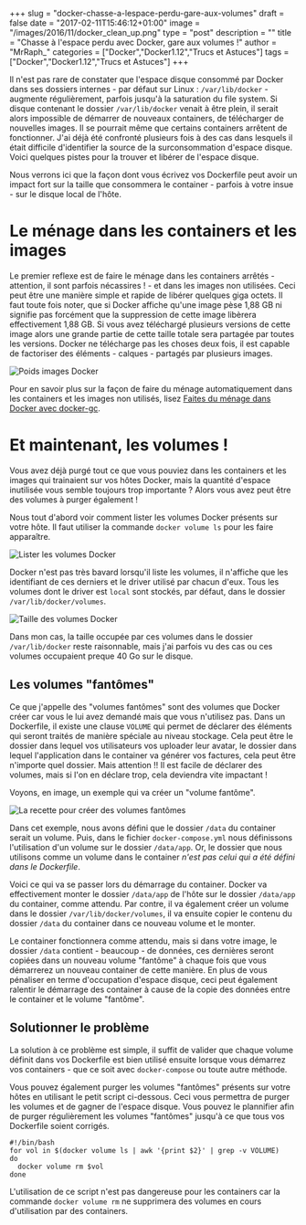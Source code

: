 +++
slug = "docker-chasse-a-lespace-perdu-gare-aux-volumes"
draft = false
date = "2017-02-11T15:46:12+01:00"
image = "/images/2016/11/docker_clean_up.png"
type = "post"
description = ""
title = "Chasse à l'espace perdu avec Docker, gare aux volumes !"
author = "MrRaph_"
categories = ["Docker","Docker1.12","Trucs et Astuces"]
tags = ["Docker","Docker1.12","Trucs et Astuces"]
+++

Il n'est pas rare de constater que l'espace disque consommé par Docker dans ses dossiers internes - par défaut sur Linux : `/var/lib/docker` - augmente régulièrement, parfois jusqu'à la saturation du file system. Si disque contenant le dossier `/var/lib/docker` venait à être plein, il serait alors impossible de démarrer de nouveaux containers, de télécharger de nouvelles images. Il se pourrait même que certains containers arrêtent de fonctionner. J'ai déjà été confronté plusieurs fois à des cas dans lesquels il était difficile d'identifier la source de la surconsommation d'espace disque. Voici quelques pistes pour la trouver et libérer de l'espace disque.

Nous verrons ici que la façon dont vous écrivez vos Dockerfile peut avoir un impact fort sur la taille que consommera le container - parfois à votre insue - sur le disque local de l'hôte.

# Le ménage dans les containers et les images

Le premier reflexe est de faire le ménage dans les containers arrêtés - attention, il sont parfois nécassires ! - et dans les images non utilisées. Ceci peut être une manière simple et rapide de libérer quelques giga octets. Il faut toute fois noter, que si Docker affiche qu'une image pèse 1,88 GB ni signifie pas forcément que la suppression de cette image libèrera effectivement 1,88 GB. Si vous avez téléchargé plusieurs versions de cette image alors une grande partie de cette taille totale sera partagée par toutes les versions. Docker ne télécharge pas les choses deux fois, il est capable de factoriser des éléments - calques - partagés par plusieurs images.

![Poids images Docker](/images/2017/02/docker_volumes_images.png)

Pour en savoir plus sur la façon de faire du ménage automatiquement dans les containers et les images non utilisés, lisez [Faites du ménage dans Docker avec docker-gc](https://techan.fr/faites-du-menage-dans-docker-avec-docker-gc/).

# Et maintenant, les volumes !

Vous avez déjà purgé tout ce que vous pouviez dans les containers et les images qui trainaient sur vos hôtes Docker, mais la quantité d'espace inutilisée vous semble toujours trop importante ? Alors vous avez peut être des volumes à purger également !

Nous tout d'abord voir comment lister les volumes Docker présents sur votre hôte. Il faut utiliser la commande `docker volume ls` pour les faire apparaître.

![Lister les volumes Docker](/images/2017/02/docker_volumes_ls.png)

Docker n'est pas très bavard lorsqu'il liste les volumes, il n'affiche que les identifiant de ces derniers et le driver utilisé par chacun d'eux. Tous les volumes dont le driver est `local` sont stockés, par défaut, dans le dossier `/var/lib/docker/volumes`.

![Taille des volumes Docker](/images/2017/02/docker_volumes_taille_dossier.png)

Dans mon cas, la taille occupée par ces volumes dans le dossier `/var/lib/docker` reste raisonnable, mais j'ai parfois vu des cas ou ces volumes occupaient preque 40 Go sur le disque.

## Les volumes "fantômes"

Ce que j'appelle des "volumes fantômes" sont des volumes que Docker créer car vous le lui avez demandé mais que vous n'utilisez pas. Dans un Dockerfile, il existe une clause `VOLUME` qui permet de déclarer des éléments qui seront traités de manière spéciale au niveau stockage. Cela peut être le dossier dans lequel vos utilisateurs vos uploader leur avatar, le dossier dans lequel l'application dans le container va générer vos factures, cela peut être n'importe quel dossier. Mais attention !! Il est facile de déclarer des volumes, mais si l'on en déclare trop, cela deviendra vite impactant !

Voyons, en image, un exemple qui va créer un "volume fantôme".

![La recette pour créer des volumes fantômes](/images/2017/02/docker_volumes.png)

Dans cet exemple, nous avons défini que le dossier `/data` du container serait un volume. Puis, dans le fichier `docker-compose.yml` nous définissons l'utilisation d'un volume sur le dossier `/data/app`. Or, le dossier que nous utilisons comme un volume dans le container *n'est pas celui qui a été défini dans le Dockerfile*.

Voici ce qui va se passer lors du démarrage du container. Docker va effectivement monter le dossier `/data/app` de l'hôte sur le dossier `/data/app` du container, comme attendu. Par contre, il va également créer un volume dans le dossier `/var/lib/docker/volumes`, il va ensuite copier le contenu du dossier `/data` du container dans ce nouveau volume et le monter.

Le container fonctionnera comme attendu, mais si dans votre image, le dossier `/data` contient - beaucoup - de données, ces dernières seront copiées dans un nouveau volume "fantôme" à chaque fois que vous démarrerez un nouveau container de cette manière. En plus de vous pénaliser en terme d'occupation d'espace disque, ceci peut également ralentir le démarrage des container à cause de la copie des données entre le container et le volume "fantôme".

## Solutionner le problème

La solution à ce problème est simple, il suffit de valider que chaque volume définit dans vos Dockerfile est bien utilisé ensuite lorsque vous démarrez vos containers - que ce soit avec `docker-compose` ou toute autre méthode.

Vous pouvez également purger les volumes "fantômes" présents sur votre hôtes en utilisant le petit script ci-dessous. Ceci vous permettra de purger les volumes et de gagner de l'espace disque. Vous pouvez le plannifier afin de purger régulièrement les volumes "fantômes" jusqu'à ce que tous vos Dockerfile soient corrigés.

    #!/bin/bash
    for vol in $(docker volume ls | awk '{print $2}' | grep -v VOLUME)
    do
      docker volume rm $vol
    done

L'utilisation de ce script n'est pas dangereuse pour les containers car la commande `docker volume rm` ne supprimera des volumes en cours d'utilisation par des containers.
